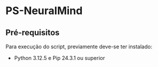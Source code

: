 # PS-NeuralMind

## Pré-requisitos

Para execução do script, previamente deve-se ter instalado:
 - Python 3.12.5 e Pip 24.3.1 ou superior
